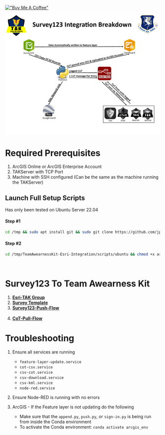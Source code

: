[!["Buy Me A Coffee"](https://www.buymeacoffee.com/assets/img/custom_images/orange_img.png)](https://www.buymeacoffee.com/jpat)

![TAK-Esri](img/TAK-EsriBreakdown.png?raw=true "TAK-Esri")

# Required Prerequisites
1. ArcGIS Online or ArcGIS Enterprise Account 
2. TAKServer with TCP Port 
3. Machine with SSH configured (Can be the same as the machine running the TAKServer)

## Launch Full Setup Scripts
Has only been tested on Ubuntu Server 22.04
#### Step #1 
```bash
cd /tmp && sudo apt install git && sudo git clone https://github.com/jpat-12/TeamAwearnessKit-Esri-Integration.git && cd /tmp/TeamAwearnessKit-Esri-Integration/scripts/ubuntu && chmod +x initial.sh && ./initial.sh && cd /opt/TAK-Esri && ls -la 
```
#### Step #2 
```bash
cd /tmp/TeamAwearnessKit-Esri-Integration/scripts/ubuntu && chmod +x arcgis.sh && ./arcgis.sh && cd /opt/TAK-Esri && ls -la 
```
<br />

# Survey123 To Team Awearness Kit
1. **[Esri-TAK Group](https://arcg.is/1DyOD80)** <br />
2. **[Survey Template](https://survey123.arcgis.com/surveys)** <br />
3. **[Survey123-Push-Flow](https://github.com/jpat-12/TeamAwearnessKit-Esri-Integration/blob/main/json-flows/Survey123-Push-Flow.json)** <br /><br />
4. **[CoT-Pull-Flow](https://github.com/jpat-12/TeamAwearnessKit-Esri-Integration/blob/main/json-flows/CoT-Pull-Flow.json)** <br />

# Troubleshooting
1. Ensure all services are running 
    - `feature-layer-update.service`
    - `cot-csv.service`
    - `csv-cot.service`
    - `csv-download.service`
    - `csv-kml.service`
    - `node-red.service`

2. Ensure Node-RED is running with no errors 

3. ArcGIS - If the Feature layer is not updating do the following 
    - Make sure that the `append.py`, `push.py`, or `sign-in.py` is being run from inside the Conda environment 
    - To activate the Conda environment: `conda activate arcgis_env`
